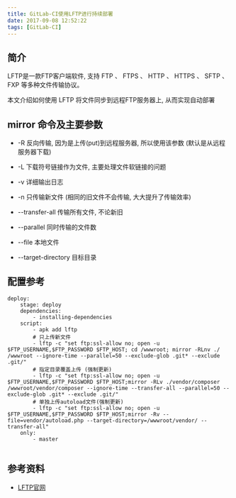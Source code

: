 ```yaml
---
title: GitLab-CI使用LFTP进行持续部署
date: 2017-09-08 12:52:22
tags: [GitLab-CI]
---
```


## 简介

LFTP是一款FTP客户端软件, 支持 FTP 、 FTPS 、 HTTP 、 HTTPS 、 SFTP 、 FXP 等多种文件传输协议。

本文介绍如何使用 LFTP 将文件同步到远程FTP服务器上, 从而实现自动部署

## mirror 命令及主要参数


+ -R  反向传输, 因为是上传(put)到远程服务器, 所以使用该参数 (默认是从远程服务器下载)

+ -L  下载符号链接作为文件, 主要处理文件软链接的问题

+ -v  详细输出日志

+ -n  只传输新文件 (相同的旧文件不会传输, 大大提升了传输效率)

+ --transfer-all  传输所有文件, 不论新旧

+ --parallel  同时传输的文件数

+ --file  本地文件

+ --target-directory 目标目录


## 配置参考

```
deploy:
    stage: deploy
    dependencies:
        - installing-dependencies
    script:
        - apk add lftp
        # 只上传新文件
        - lftp -c "set ftp:ssl-allow no; open -u $FTP_USERNAME,$FTP_PASSWORD $FTP_HOST; cd /wwwroot; mirror -RLnv ./ /wwwroot --ignore-time --parallel=50 --exclude-glob .git* --exclude .git/"
        # 指定目录覆盖上传 (强制更新)
        - lftp -c "set ftp:ssl-allow no; open -u $FTP_USERNAME,$FTP_PASSWORD $FTP_HOST;mirror -RLv ./vendor/composer /wwwroot/vendor/composer --ignore-time --transfer-all --parallel=50 --exclude-glob .git* --exclude .git/"
        # 单独上传autoload文件(强制更新)
        - lftp -c "set ftp:ssl-allow no; open -u $FTP_USERNAME,$FTP_PASSWORD $FTP_HOST;mirror -Rv --file=vendor/autoload.php --target-directory=/wwwroot/vendor/ --transfer-all"
    only:
        - master
        
```


## 参考资料

+ [LFTP官网](https://lftp.yar.ru/)